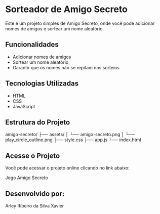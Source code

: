 # Sorteador de Amigo Secreto

Este é um projeto simples de Amigo Secreto, onde você pode adicionar nomes de amigos e sortear um nome aleatório.

## Funcionalidades

- Adicionar nomes de amigos
- Sortear um nome aleatório
- Garantir que os nomes não se repitam nos sorteios

## Tecnologias Utilizadas

- HTML
- CSS
- JavaScript

## Estrutura do Projeto
amigo-secreto/
├── assets/
│   └── amigo-secreto.png
│   └── play_circle_outline.png
├── style.css
├── app.js
└── index.html

## Acesse o Projeto
Você pode acessar o projeto online clicando no link abaixo:

Jogo Amigo Secreto
 
## Desenvolvido por:

Arley Ribeiro da Silva Xavier